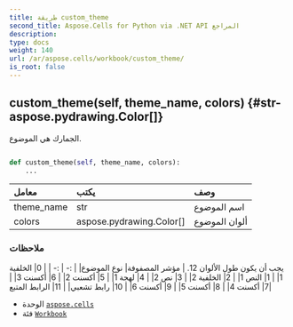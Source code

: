 ```yaml
---
title: طريقة custom_theme
second_title: Aspose.Cells for Python via .NET API المراجع
description:
type: docs
weight: 140
url: /ar/aspose.cells/workbook/custom_theme/
is_root: false
---
```

##  custom_theme(self, theme_name, colors) {#str-aspose.pydrawing.Color[]}
الجمارك هي الموضوع.



```python

def custom_theme(self, theme_name, colors):
    ...
```


| معامل| يكتب| وصف|
| :- | :- | :- |
| theme_name | str | اسم الموضوع|
| colors | aspose.pydrawing.Color[] | ألوان الموضوع|
###  ملاحظات

يجب أن يكون طول الألوان 12.
| مؤشر المصفوفة| نوع الموضوع|
| :- | :- |
| 0| الخلفية 1|
| 1| النص 1|
| 2| الخلفية 2|
| 3| نص 2|
| 4| لهجة 1|
| 5| أكسنت 2|
| 6| أكسنت 3|
| 7| أكسنت 4|
| 8| أكسنت 5|
| 9| أكسنت 6|
| 10| رابط تشعبي|
| 11| الرابط المتبع|
* الوحدة [`aspose.cells`](../../)
* فئة [`Workbook`](/cells/python-net/ar/aspose.cells/workbook)

